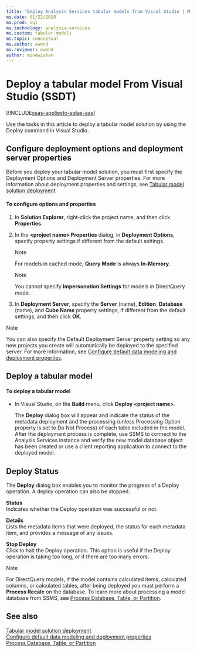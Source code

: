```yaml
---
title: "Deploy Analysis Services tabular models from Visual Studio | Microsoft Docs"
ms.date: 01/22/2020
ms.prod: sql
ms.technology: analysis-services
ms.custom: tabular-models
ms.topic: conceptual
ms.author: owend
ms.reviewer: owend
author: minewiskan
---
```

# Deploy a tabular model From Visual Studio (SSDT)

[!INCLUDE[ssas-appliesto-sqlas-aas](../../includes/ssas-appliesto-sqlas-aas.md)]

  Use the tasks in this article to deploy a tabular model solution by using the Deploy command in Visual Studio.  
  
##  <a name="bkmk_deploy"></a> Configure deployment options and deployment server properties

 Before you deploy your tabular model solution, you must first specify the Deployment Options and Deployment Server properties. For more information about deployment properties and settings, see [Tabular model solution deployment](../../analysis-services/tabular-models/tabular-model-solution-deployment-ssas-tabular.md).  
  
#### To configure options and properties
  
1.  In **Solution Explorer**, right-click the project name, and then click **Properties**.  
  
2.  In the **\<project name> Properties** dialog, in **Deployment Options**, specify property settings if different from the default settings.  
  
    > [!NOTE]  
    >  For models in cached mode, **Query Mode** is always **In-Memory**.  
  
    > [!NOTE]  
    >  You cannot specify **Impersonation Settings** for models in DirectQuery mode.  
  
3.  In **Deployment Server**, specify the **Server** (name), **Edition**, **Database** (name), and **Cube Name** property settings, if different from the default settings, and then click **OK**.  
  
> [!NOTE]  
>  You can also specify the Default Deployment Server property setting so any new projects you create will automatically be deployed to the specified server. For more information, see [Configure default data modeling and deployment properties](../../analysis-services/tabular-models/configure-default-data-modeling-and-deployment-properties-ssas-tabular.md).  
  
##  <a name="bkmk_deploy_proc"></a> Deploy a tabular model  
  
#### To deploy a tabular model
  
-   In Visual Studio, on the **Build** menu, click **Deploy \<project name>**.  
  
     The **Deploy** dialog box will appear and indicate the status of the metadata deployment and the processing (unless Processing Option property is set to Do Not Process) of each table included in the model. After the deployment process is complete, use SSMS to connect to the Analysis Services instance and verify the new model database object has been created or use a client reporting application to connect to the deployed model.  
  
##  <a name="bkmk_deploy_status"></a> Deploy Status

 The **Deploy** dialog box enables you to monitor the progress of a Deploy operation. A deploy operation can also be stopped.  
  
 **Status**  
 Indicates whether the Deploy operation was successful or not.  
  
 **Details**  
 Lists the metadata items that were deployed, the status for each metadata item, and provides a message of any issues.  
  
 **Stop Deploy**  
 Click to halt the Deploy operation. This option is useful if the Deploy operation is taking too long, or if there are too many errors.  
 

> [!NOTE]
> For DirectQuery models, if the model contains calculated items, calculated columns, or calculated tables, after being deployed you must perform a **Process Recalc** on the database. To learn more about processing a model database from SSMS, see [Process Database, Table, or Partition](process-database-table-or-partition-analysis-services.md).

## See also

 [Tabular model solution deployment](../../analysis-services/tabular-models/tabular-model-solution-deployment-ssas-tabular.md)   
 [Configure default data modeling and deployment properties](../../analysis-services/tabular-models/configure-default-data-modeling-and-deployment-properties-ssas-tabular.md)   
 [Process Database, Table, or Partition](process-database-table-or-partition-analysis-services.md)   
